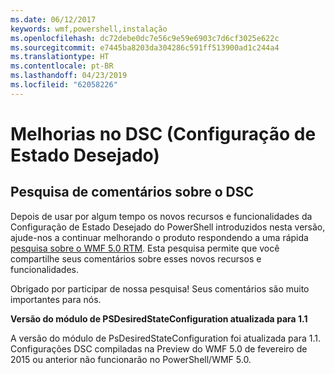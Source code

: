 ```yaml
---
ms.date: 06/12/2017
keywords: wmf,powershell,instalação
ms.openlocfilehash: dc72debe0dc7e56c9e59e6903c7d6cf3025e622c
ms.sourcegitcommit: e7445ba8203da304286c591ff513900ad1c244a4
ms.translationtype: HT
ms.contentlocale: pt-BR
ms.lasthandoff: 04/23/2019
ms.locfileid: "62058226"
---
```

# <a name="improvements-in-desired-state-configuration-dsc"></a>Melhorias no DSC (Configuração de Estado Desejado)

## <a name="dsc-feedback-survey"></a>Pesquisa de comentários sobre o DSC

Depois de usar por algum tempo os novos recursos e funcionalidades da Configuração de Estado Desejado do PowerShell introduzidos nesta versão, ajude-nos a continuar melhorando o produto respondendo a uma rápida [pesquisa sobre o WMF 5.0 RTM](https://www.surveymonkey.com/r/SGLQM5W). Esta pesquisa permite que você compartilhe seus comentários sobre esses novos recursos e funcionalidades.

Obrigado por participar de nossa pesquisa! Seus comentários são muito importantes para nós.

**Versão do módulo de PSDesiredStateConfiguration atualizada para 1.1**

A versão do módulo de PsDesiredStateConfiguration foi atualizada para 1.1. Configurações DSC compiladas na Preview do WMF 5.0 de fevereiro de 2015 ou anterior não funcionarão no PowerShell/WMF 5.0.
